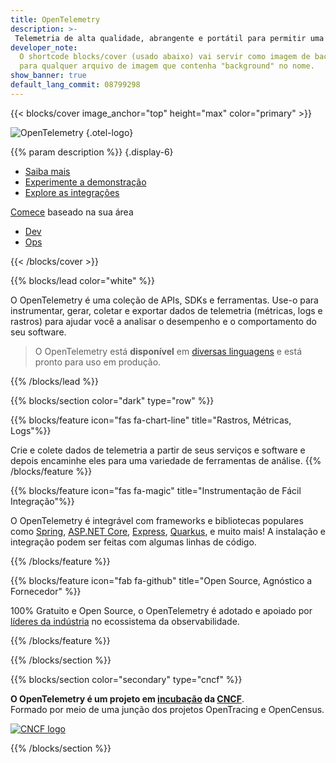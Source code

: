 ```yaml
---
title: OpenTelemetry
description: >-
 Telemetria de alta qualidade, abrangente e portátil para permitir uma observabilidade eficaz
developer_note:
  O shortcode blocks/cover (usado abaixo) vai servir como imagem de background
  para qualquer arquivo de imagem que contenha "background" no nome.
show_banner: true
default_lang_commit: 08799298
---
```


<div class="d-none"><a rel="me" href="https://fosstodon.org/@opentelemetry"></a></div>

{{< blocks/cover image_anchor="top" height="max" color="primary" >}}

<!-- prettier-ignore -->
![OpenTelemetry](/img/logos/opentelemetry-horizontal-color.svg)
{.otel-logo}

<!-- prettier-ignore -->
{{% param description %}}
{.display-6}

<div class="l-primary-buttons mt-5">

- [Saiba mais](docs/what-is-opentelemetry/)
- [Experimente a demonstração](docs/demo/)
- [Explore as integrações](/ecosystem/integrations)

</div>

<div class="h3 mt-4">
<a class="text-secondary" href="/docs/getting-started/">Comece</a> baseado na sua área
</div>
<div class="l-get-started-buttons">

- [Dev](docs/getting-started/dev/)
- [Ops](docs/getting-started/ops/)

</div>
{{< /blocks/cover >}}

{{% blocks/lead color="white" %}}

O OpenTelemetry é uma coleção de APIs, SDKs e ferramentas. Use-o para instrumentar,
gerar, coletar e exportar dados de telemetria (métricas, logs e rastros) para ajudar
você a analisar o desempenho e o comportamento do seu software.

> O OpenTelemetry está **disponível** em
[diversas linguagens](docs/languages/) e está pronto para uso em produção.

{{% /blocks/lead %}}

{{% blocks/section color="dark" type="row" %}}

{{% blocks/feature icon="fas fa-chart-line" title="Rastros, Métricas, Logs"%}}

Crie e colete dados de telemetria a partir de seus serviços e software e depois encaminhe
eles para uma variedade de ferramentas de análise. {{% /blocks/feature %}}

{{% blocks/feature icon="fas fa-magic" title="Instrumentação de Fácil Integração"%}}

O OpenTelemetry é integrável com frameworks e bibliotecas populares como
[Spring](https://spring.io),
[ASP.NET Core](https://docs.microsoft.com/aspnet/core),
[Express](https://expressjs.com), [Quarkus](https://quarkus.io), e muito mais!
A instalação e integração podem ser feitas com algumas linhas de código.

{{% /blocks/feature %}}

{{% blocks/feature icon="fab fa-github" title="Open Source, Agnóstico a Fornecedor" %}}

100% Gratuito e Open Source, o OpenTelemetry é adotado e apoiado por
[líderes da indústria](/ecosystem/vendors/) no ecossistema da observabilidade.

{{% /blocks/feature %}}

{{% /blocks/section %}}

{{% blocks/section color="secondary" type="cncf" %}}

**O OpenTelemetry é um projeto em [incubação][] da [CNCF][]**.<br> Formado por meio de uma junção dos projetos OpenTracing e OpenCensus.

[![CNCF logo][]][cncf]

[cncf]: https://cncf.io
[cncf logo]: /img/logos/cncf-white.svg
[incubação]: https://www.cncf.io/projects/

{{% /blocks/section %}}
